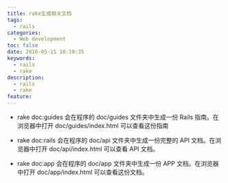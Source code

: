 ```yaml
---
title: rake生成相关文档
tags:
  - rails
categories:
  - Web development
toc: false
date: 2016-05-15 16:19:35
keywords:
  - rails
  - rake
description:
  - rails
  - rake
feature:
---
```



* rake doc:guides
会在程序的 doc/guides 文件夹中生成一份 Rails 指南。在浏览器中打开 doc/guides/index.html 可以查看这份指南

* rake doc:rails
会在程序的 doc/api 文件夹中生成一份完整的 API 文档。在浏览器中打开 doc/api/index.html 可以查看 API 文档。

* rake doc:app
会在程序的 doc/app 文件夹中生成一份 APP 文档。在浏览器中打开 doc/app/index.html 可以查看这份文档。


